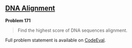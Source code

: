 [DNA Alignment][ce]
-------------------

**Problem 171**

> Find the highest score of DNA sequences alignment.

Full problem statement is available on [CodeEval][ce].

[ce]: https://www.codeeval.com/browse/171/
      "View problem statement on CodeEval"
